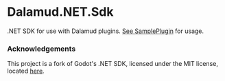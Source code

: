 # Dalamud.NET.Sdk
.NET SDK for use with Dalamud plugins. [See SamplePlugin](https://github.com/goatcorp/SamplePlugin/blob/master/SamplePlugin/SamplePlugin.csproj) for usage.

### Acknowledgements
This project is a fork of Godot's .NET SDK, licensed under the MIT license, located [here](https://github.com/godotengine/godot/tree/master/modules/mono/editor/Godot.NET.Sdk/Godot.NET.Sdk).